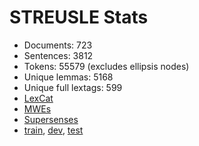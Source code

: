 STREUSLE Stats
==============

* Documents:                723
* Sentences:               3812
* Tokens:                 55579 (excludes ellipsis nodes)
* Unique lemmas:           5168
* Unique full lextags:      599
* [LexCat](LEXCAT.txt)
* [MWEs](MWES.txt)
* [Supersenses](SUPERSENSES.txt)
* [train](train/STATS.md), [dev](dev/STATS.md), [test](test/STATS.md)
